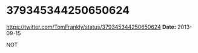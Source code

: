 # 379345344250650624
https://twitter.com/TomFrankly/status/379345344250650624
**Date:** 2013-09-15

NOT
